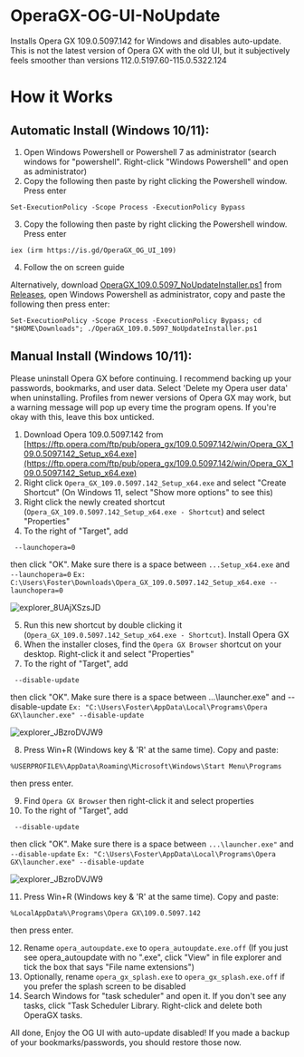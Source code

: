 # OperaGX-OG-UI-NoUpdate
Installs Opera GX 109.0.5097.142 for Windows and disables auto-update. This is not the latest version of Opera GX with the old UI, but it subjectively feels smoother than versions 112.0.5197.60-115.0.5322.124 

# How it Works
## Automatic Install (Windows 10/11):
1. Open Windows Powershell or Powershell 7 as administrator (search windows for "powershell". Right-click "Windows Powershell" and open as administrator)
2. Copy the following then paste by right clicking the Powershell window. Press enter
  ```
  Set-ExecutionPolicy -Scope Process -ExecutionPolicy Bypass
  ```
3. Copy the following then paste by right clicking the Powershell window. Press enter
  ```
  iex (irm https://is.gd/OperaGX_OG_UI_109)
  ```
4. Follow the on screen guide

Alternatively, download [OperaGX_109.0.5097_NoUpdateInstaller.ps1](https://github.com/fosterbarnes/OperaGX-OG-UI-NoUpdate/releases/download/1.0/OperaGX_109.0.5097_NoUpdateInstaller.ps1) from [Releases](https://github.com/fosterbarnes/OperaGX-OG-UI-NoUpdate/releases), open Windows Powershell as administrator, copy and paste the following then press enter:
```
Set-ExecutionPolicy -Scope Process -ExecutionPolicy Bypass; cd "$HOME\Downloads"; ./OperaGX_109.0.5097_NoUpdateInstaller.ps1
```

## Manual Install (Windows 10/11):
  Please uninstall Opera GX before continuing. I recommend backing up your passwords, bookmarks, and user data. Select 'Delete my Opera user data' when uninstalling. Profiles from newer versions of Opera GX may work, but a warning message will pop up every time the   program opens. If you're okay with this, leave this box unticked.
  
 1. Download Opera 109.0.5097.142 from [https://ftp.opera.com/ftp/pub/opera_gx/109.0.5097.142/win/Opera_GX_109.0.5097.142_Setup_x64.exe](https://ftp.opera.com/ftp/pub/opera_gx/109.0.5097.142/win/Opera_GX_109.0.5097.142_Setup_x64.exe)
 2. Right click `Opera_GX_109.0.5097.142_Setup_x64.exe` and select "Create Shortcut" (On Windows 11, select "Show more options" to see this)
 3. Right click the newly created shortcut (`Opera_GX_109.0.5097.142_Setup_x64.exe - Shortcut`) and select "Properties"
 4. To the right of "Target", add
  ```
   --launchopera=0
  ```
  then click "OK". Make sure there is a space between `...Setup_x64.exe` and `--launchopera=0`
  `Ex: C:\Users\Foster\Downloads\Opera_GX_109.0.5097.142_Setup_x64.exe --launchopera=0`
  
  ![explorer_8UAjXSzsJD](https://github.com/user-attachments/assets/f6f149bf-f10e-468a-81b0-7a4a30cc0551)
  
  5. Run this new shortcut by double clicking it (`Opera_GX_109.0.5097.142_Setup_x64.exe - Shortcut`). Install Opera GX
  6. When the installer closes, find the `Opera GX Browser` shortcut on your desktop. Right-click it and select "Properties"
  7. To the right of "Target", add 
  ```
   --disable-update
  ```
  then click "OK". Make sure there is a space between ...\launcher.exe" and --disable-update
 `Ex: "C:\Users\Foster\AppData\Local\Programs\Opera GX\launcher.exe" --disable-update`
  
  ![explorer_JBzroDVJW9](https://github.com/user-attachments/assets/4eff7e85-d182-45d3-bfe9-191086803f57)
  
  8. Press Win+R (Windows key & 'R' at the same time). Copy and paste:
  ```
  %USERPROFILE%\AppData\Roaming\Microsoft\Windows\Start Menu\Programs
  ```
  then press enter.
  
  9. Find `Opera GX Browser` then right-click it and select properties
  10. To the right of "Target", add 
  ```
   --disable-update
  ```
  then click "OK". Make sure there is a space between `...\launcher.exe"` and `--disable-update`
  `Ex: "C:\Users\Foster\AppData\Local\Programs\Opera GX\launcher.exe" --disable-update`
  
  ![explorer_JBzroDVJW9](https://github.com/user-attachments/assets/4eff7e85-d182-45d3-bfe9-191086803f57)
  
  11. Press Win+R (Windows key & 'R' at the same time). Copy and paste:
  ```
  %LocalAppData%\Programs\Opera GX\109.0.5097.142
  ```
  then press enter.
  
  12. Rename `opera_autoupdate.exe` to `opera_autoupdate.exe.off` (If you just see opera_autoupdate with no ".exe", click "View" in file explorer and tick the box that says "File name extensions")
  13. Optionally, rename `opera_gx_splash.exe` to `opera_gx_splash.exe.off` if you prefer the splash screen to be disabled
  14. Search Windows for "task scheduler" and open it. If you don't see any tasks, click "Task Scheduler Library. Right-click and delete both OperaGX tasks.

  All done, Enjoy the OG UI with auto-update disabled! If you made a backup of your bookmarks/passwords, you should restore those now.
